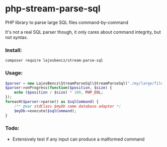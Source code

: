 # php-stream-parse-sql
PHP library to parse large SQL files command-by-command

It's not a real SQL parser though, it only cares about command integrity, but not syntax.

### Install:

```
composer require lajosbencz/stream-parse-sql
```

### Usage:

```php
$parser = new LajosBencz\StreamParseSql\StreamParseSql("./my/large/file.sql");
$parser->onProgress(function($position, $size) {
    echo ($position / $size) * 100, PHP_EOL;
});
foreacH($parser->parse() as $sqlCommand) {
    /** @var stdClass $myDb some database adapter */
    $myDb->execute($sqlCommand);
}
```

### Todo:
 * Extensively test if any input can produce a malformed command
